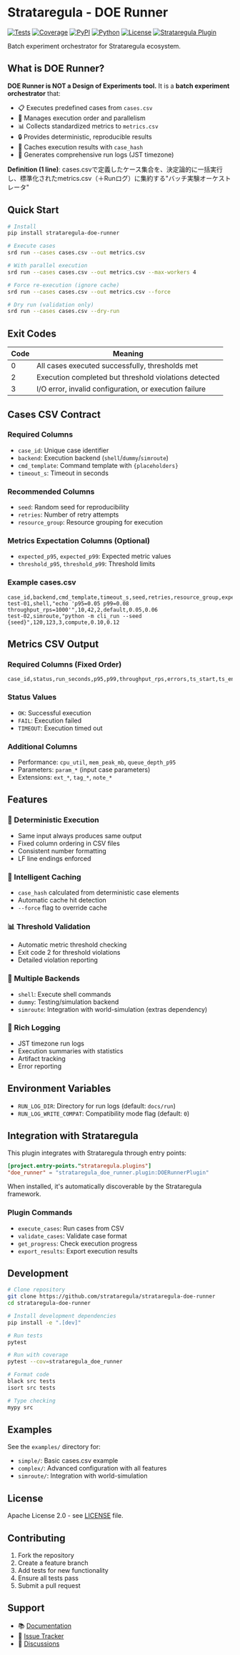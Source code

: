 # Strataregula - DOE Runner

[![Tests](https://github.com/strataregula/strataregula-doe-runner/actions/workflows/test.yml/badge.svg)](https://github.com/strataregula/strataregula-doe-runner/actions/workflows/test.yml)
[![Coverage](https://codecov.io/gh/strataregula/strataregula-doe-runner/branch/main/graph/badge.svg)](https://codecov.io/gh/strataregula/strataregula-doe-runner)
[![PyPI](https://img.shields.io/pypi/v/strataregula-doe-runner.svg)](https://pypi.org/project/strataregula-doe-runner/)
[![Python](https://img.shields.io/badge/python-3.11%2B-blue)](https://www.python.org/)
[![License](https://img.shields.io/badge/License-Apache_2.0-blue.svg)](LICENSE)
[![Strataregula Plugin](https://img.shields.io/badge/Strataregula-Plugin-green)](https://github.com/strataregula/strataregula)

Batch experiment orchestrator for Strataregula ecosystem.

## What is DOE Runner?

**DOE Runner is NOT a Design of Experiments tool.** It is a **batch experiment orchestrator** that:

- 📋 Executes predefined cases from `cases.csv`
- 🔀 Manages execution order and parallelism  
- 📊 Collects standardized metrics to `metrics.csv`
- 🔒 Provides deterministic, reproducible results
- 💾 Caches execution results with `case_hash`
- 📝 Generates comprehensive run logs (JST timezone)

**Definition (1 line)**: cases.csvで定義したケース集合を、決定論的に一括実行し、標準化されたmetrics.csv（＋Runログ）に集約する"バッチ実験オーケストレータ"

## Quick Start

```bash
# Install
pip install strataregula-doe-runner

# Execute cases
srd run --cases cases.csv --out metrics.csv

# With parallel execution  
srd run --cases cases.csv --out metrics.csv --max-workers 4

# Force re-execution (ignore cache)
srd run --cases cases.csv --out metrics.csv --force

# Dry run (validation only)
srd run --cases cases.csv --dry-run
```

## Exit Codes

| Code | Meaning |
|------|---------|
| 0 | All cases executed successfully, thresholds met |
| 2 | Execution completed but threshold violations detected |
| 3 | I/O error, invalid configuration, or execution failure |

## Cases CSV Contract

### Required Columns
- `case_id`: Unique case identifier
- `backend`: Execution backend (`shell`/`dummy`/`simroute`)
- `cmd_template`: Command template with `{placeholders}`
- `timeout_s`: Timeout in seconds

### Recommended Columns  
- `seed`: Random seed for reproducibility
- `retries`: Number of retry attempts
- `resource_group`: Resource grouping for execution

### Metrics Expectation Columns (Optional)
- `expected_p95`, `expected_p99`: Expected metric values
- `threshold_p95`, `threshold_p99`: Threshold limits

### Example cases.csv
```csv
case_id,backend,cmd_template,timeout_s,seed,retries,resource_group,expected_p95,threshold_p95
test-01,shell,"echo 'p95=0.05 p99=0.08 throughput_rps=1000'",10,42,2,default,0.05,0.06
test-02,simroute,"python -m cli_run --seed {seed}",120,123,3,compute,0.10,0.12
```

## Metrics CSV Output

### Required Columns (Fixed Order)
```csv
case_id,status,run_seconds,p95,p99,throughput_rps,errors,ts_start,ts_end
```

### Status Values
- `OK`: Successful execution
- `FAIL`: Execution failed
- `TIMEOUT`: Execution timed out

### Additional Columns
- Performance: `cpu_util`, `mem_peak_mb`, `queue_depth_p95`
- Parameters: `param_*` (input case parameters)
- Extensions: `ext_*`, `tag_*`, `note_*`

## Features

### 🔄 Deterministic Execution
- Same input always produces same output
- Fixed column ordering in CSV files
- Consistent number formatting
- LF line endings enforced

### 💾 Intelligent Caching
- `case_hash` calculated from deterministic case elements
- Automatic cache hit detection
- `--force` flag to override cache

### 📊 Threshold Validation
- Automatic metric threshold checking
- Exit code 2 for threshold violations
- Detailed violation reporting

### 🔧 Multiple Backends
- `shell`: Execute shell commands
- `dummy`: Testing/simulation backend
- `simroute`: Integration with world-simulation (extras dependency)

### 📝 Rich Logging
- JST timezone run logs
- Execution summaries with statistics
- Artifact tracking
- Error reporting

## Environment Variables

- `RUN_LOG_DIR`: Directory for run logs (default: `docs/run`)
- `RUN_LOG_WRITE_COMPAT`: Compatibility mode flag (default: `0`)

## Integration with Strataregula

This plugin integrates with Strataregula through entry points:

```toml
[project.entry-points."strataregula.plugins"]
"doe_runner" = "strataregula_doe_runner.plugin:DOERunnerPlugin"
```

When installed, it's automatically discoverable by the Strataregula framework.

### Plugin Commands
- `execute_cases`: Run cases from CSV
- `validate_cases`: Validate case format  
- `get_progress`: Check execution progress
- `export_results`: Export execution results

## Development

```bash
# Clone repository
git clone https://github.com/strataregula/strataregula-doe-runner
cd strataregula-doe-runner

# Install development dependencies
pip install -e ".[dev]"

# Run tests
pytest

# Run with coverage
pytest --cov=strataregula_doe_runner

# Format code
black src tests
isort src tests

# Type checking
mypy src
```

## Examples

See the `examples/` directory for:
- `simple/`: Basic cases.csv example
- `complex/`: Advanced configuration with all features
- `simroute/`: Integration with world-simulation

## License

Apache License 2.0 - see [LICENSE](LICENSE) file.

## Contributing

1. Fork the repository
2. Create a feature branch
3. Add tests for new functionality
4. Ensure all tests pass
5. Submit a pull request

## Support

- 📚 [Documentation](https://strataregula-doe-runner.readthedocs.io/)
- 🐛 [Issue Tracker](https://github.com/strataregula/strataregula-doe-runner/issues)
- 💬 [Discussions](https://github.com/strataregula/strataregula-doe-runner/discussions)
